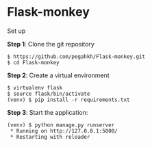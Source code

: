 # Flask-monkey

Set up

**Step 1**: Clone the git repository

    $ https://github.com/pegahkh/Flask-monkey.git
    $ cd Flask-monkey

**Step 2**: Create a virtual environment

    $ virtualenv flask
    $ source flask/bin/activate
    (venv) $ pip install -r requirements.txt
**Step 3**: Start the application:

    (venv) $ python manage.py runserver
     * Running on http://127.0.0.1:5000/
     * Restarting with reloader
